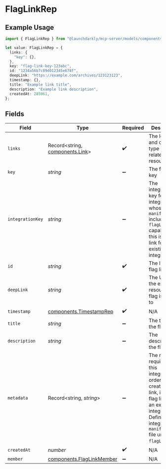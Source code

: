 # FlagLinkRep

## Example Usage

```typescript
import { FlagLinkRep } from "@launchdarkly/mcp-server/models/components";

let value: FlagLinkRep = {
  links: {
    "key": {},
  },
  key: "flag-link-key-123abc",
  id: "1234a56b7c89d012345e678f",
  deepLink: "https://example.com/archives/123123123",
  timestamp: {},
  title: "Example link title",
  description: "Example link description",
  createdAt: 285961,
};
```

## Fields

| Field                                                                                                                                                                                                                   | Type                                                                                                                                                                                                                    | Required                                                                                                                                                                                                                | Description                                                                                                                                                                                                             | Example                                                                                                                                                                                                                 |
| ----------------------------------------------------------------------------------------------------------------------------------------------------------------------------------------------------------------------- | ----------------------------------------------------------------------------------------------------------------------------------------------------------------------------------------------------------------------- | ----------------------------------------------------------------------------------------------------------------------------------------------------------------------------------------------------------------------- | ----------------------------------------------------------------------------------------------------------------------------------------------------------------------------------------------------------------------- | ----------------------------------------------------------------------------------------------------------------------------------------------------------------------------------------------------------------------- |
| `links`                                                                                                                                                                                                                 | Record<string, [components.Link](../../models/components/link.md)>                                                                                                                                                      | :heavy_check_mark:                                                                                                                                                                                                      | The location and content type of related resources                                                                                                                                                                      |                                                                                                                                                                                                                         |
| `key`                                                                                                                                                                                                                   | *string*                                                                                                                                                                                                                | :heavy_minus_sign:                                                                                                                                                                                                      | The flag link key                                                                                                                                                                                                       | flag-link-key-123abc                                                                                                                                                                                                    |
| `integrationKey`                                                                                                                                                                                                        | *string*                                                                                                                                                                                                                | :heavy_minus_sign:                                                                                                                                                                                                      | The integration key for an integration whose <code>manifest.json</code> includes the <code>flagLink</code> capability, if this is a flag link for an existing integration                                               |                                                                                                                                                                                                                         |
| `id`                                                                                                                                                                                                                    | *string*                                                                                                                                                                                                                | :heavy_check_mark:                                                                                                                                                                                                      | The ID of this flag link                                                                                                                                                                                                | 1234a56b7c89d012345e678f                                                                                                                                                                                                |
| `deepLink`                                                                                                                                                                                                              | *string*                                                                                                                                                                                                                | :heavy_check_mark:                                                                                                                                                                                                      | The URL for the external resource the flag is linked to                                                                                                                                                                 | https://example.com/archives/123123123                                                                                                                                                                                  |
| `timestamp`                                                                                                                                                                                                             | [components.TimestampRep](../../models/components/timestamprep.md)                                                                                                                                                      | :heavy_check_mark:                                                                                                                                                                                                      | N/A                                                                                                                                                                                                                     |                                                                                                                                                                                                                         |
| `title`                                                                                                                                                                                                                 | *string*                                                                                                                                                                                                                | :heavy_minus_sign:                                                                                                                                                                                                      | The title of the flag link                                                                                                                                                                                              | Example link title                                                                                                                                                                                                      |
| `description`                                                                                                                                                                                                           | *string*                                                                                                                                                                                                                | :heavy_minus_sign:                                                                                                                                                                                                      | The description of the flag link                                                                                                                                                                                        | Example link description                                                                                                                                                                                                |
| `metadata`                                                                                                                                                                                                              | Record<string, *string*>                                                                                                                                                                                                | :heavy_minus_sign:                                                                                                                                                                                                      | The metadata required by this integration in order to create a flag link, if this is a flag link for an existing integration. Defined in the integration's <code>manifest.json</code> file under <code>flagLink</code>. |                                                                                                                                                                                                                         |
| `createdAt`                                                                                                                                                                                                             | *number*                                                                                                                                                                                                                | :heavy_check_mark:                                                                                                                                                                                                      | N/A                                                                                                                                                                                                                     |                                                                                                                                                                                                                         |
| `member`                                                                                                                                                                                                                | [components.FlagLinkMember](../../models/components/flaglinkmember.md)                                                                                                                                                  | :heavy_minus_sign:                                                                                                                                                                                                      | N/A                                                                                                                                                                                                                     |                                                                                                                                                                                                                         |